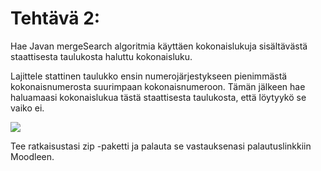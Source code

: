 # Tehtävä 2:
Hae Javan mergeSearch algoritmia käyttäen kokonaislukuja sisältävästä staattisesta taulukosta haluttu kokonaisluku. 

Lajittele stattinen taulukko ensin numerojärjestykseen pienimmästä kokonaisnumerosta suurimpaan kokonaisnumeroon. Tämän jälkeen hae haluamaasi kokonaislukua tästä staattisesta taulukosta, että löytyykö se vaiko ei.


![](./)


Tee ratkaisustasi zip -paketti ja palauta se vastauksenasi palautuslinkkiin Moodleen.